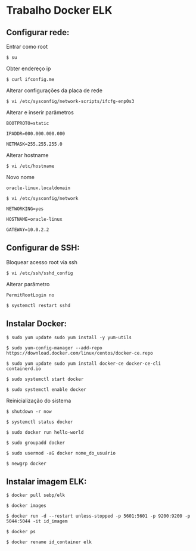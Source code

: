 # Trabalho Docker ELK


## Configurar rede: 
Entrar como root
```
$ su
```
Obter endereço ip
```
$ curl ifconfig.me 
```
Alterar configurações da placa de rede
```
$ vi /etc/sysconfig/network-scripts/ifcfg-enp0s3 
```
Alterar e inserir parâmetros
```
BOOTPROTO=static 

IPADDR=000.000.000.000 

NETMASK=255.255.255.0 
```
Alterar hostname
```
$ vi /etc/hostname 
```
Novo nome
```
oracle-linux.localdomain 
```
```
$ vi /etc/sysconfig/network 
```
```
NETWORKING=yes 

HOSTNAME=oracle-linux 

GATEWAY=10.0.2.2     
```


## Configurar de SSH: 
Bloquear acesso root via ssh
```
$ vi /etc/ssh/sshd_config 
```
Alterar parâmetro
```
PermitRootLogin no 
```
```
$ systemctl restart sshd    
```


## Instalar Docker: 
```
$ sudo yum update sudo yum install -y yum-utils 
```
```
$ sudo yum-config-manager --add-repo https://download.docker.com/linux/centos/docker-ce.repo 
```
```
$ sudo yum update sudo yum install docker-ce docker-ce-cli containerd.io 
```
```
$ sudo systemctl start docker 
```
```
$ sudo systemctl enable docker 
```
Reinicialização do sistema
```
$ shutdown -r now 
```
```
$ systemctl status docker 
```
```
$ sudo docker run hello-world 
```
```
$ sudo groupadd docker 
```
```
$ sudo usermod -aG docker nome_do_usuário 
```
```
$ newgrp docker 
```


## Instalar imagem ELK: 
```
$ docker pull sebp/elk 
```
```
$ docker images 
```
```
$ docker run -d --restart unless-stopped -p 5601:5601 -p 9200:9200 -p 5044:5044 -it id_imagem
```
```
$ docker ps 
```
```
$ docker rename id_container elk 
```
